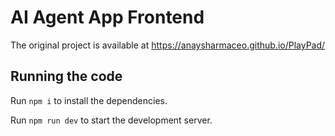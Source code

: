 
  # AI Agent App Frontend

  The original project is available at 
  https://anaysharmaceo.github.io/PlayPad/

  ## Running the code

  Run `npm i` to install the dependencies.

  Run `npm run dev` to start the development server.
  
